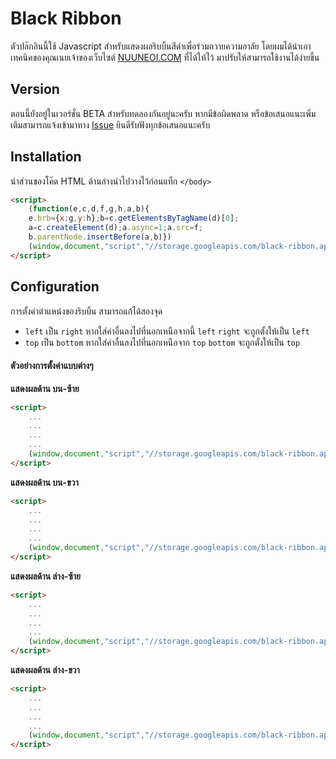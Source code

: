 # Black Ribbon

ตัวปล๊กอินนี้ใช้ Javascript สำหรับแสดงผลริบบิ้นสีดำเพื่อร่วมถวายความอาลัย โดยผมได้นำเอาเทคนิคของคุณเนยเจ้าของเว็บไซต์ [NUUNEOI.COM](http://nuuneoi.com/blog/blog.php?read_id=884) ที่ได้ให้ไว้ มาปรับให้สามารถใช้งานได้ง่ายขึ้น  

## Version
ตอนนี้ยังอยู่ในเวอร์ชั่น BETA สำหรับทดลองกันอยู่นะครับ หากมีข้อผิดพลาด หรือข้อเสนอแนะเพิ่มเติมสามารถแจ้งเข้ามาทาง [Issue](https://github.com/thebusted/black-ribbon/issues) ยินดีรับฟังทุกข้อเสนอแนะครับ

## Installation

นำส่วนของโค๊ด HTML ด้านล่างนำไปวางไว้ก่อนแท็ก `</body>`

```html
<script>
    (function(e,c,d,f,g,h,a,b){
    e.brb={x:g,y:h};b=c.getElementsByTagName(d)[0];
    a=c.createElement(d);a.async=1;a.src=f;
    b.parentNode.insertBefore(a,b)})
    (window,document,"script","//storage.googleapis.com/black-ribbon.appspot.com/js/black-ribbon.js","left","top");
</script>
```

## Configuration
การตั้งค่าตำแหน่งของริบบิ้น สามารถแก้ได้สองจุด
- `left` เป็น `right` หากใส่ค่าอื่นลงไปที่นอกเหนือจากนี้ `left` `right` จะถูกตั้งให้เป็น `left`
- `top` เป็น `bottom` หากใส่ค่าอื่นลงไปที่นอกเหนือจาก `top` `bottom` จะถูกตั้งให้เป็น `top`


#### ตัวอย่างการตั้งค่าแบบต่างๆ
**แสดงผลด้าน บน-ซ้าย**
```html
<script>
    ...
    ...
    ...
    ...
    (window,document,"script","//storage.googleapis.com/black-ribbon.appspot.com/js/black-ribbon.js","left","top");
</script>
```
**แสดงผลด้าน บน-ขวา**
```html
<script>
    ...
    ...
    ...
    ...
    (window,document,"script","//storage.googleapis.com/black-ribbon.appspot.com/js/black-ribbon.js","right","top");
</script>
```
**แสดงผลด้าน ล่าง-ซ้าย**
```html
<script>
    ...
    ...
    ...
    ...
    (window,document,"script","//storage.googleapis.com/black-ribbon.appspot.com/js/black-ribbon.js","left","bottom");
</script>
```
**แสดงผลด้าน ล่าง-ขวา**
```html
<script>
    ...
    ...
    ...
    ...
    (window,document,"script","//storage.googleapis.com/black-ribbon.appspot.com/js/black-ribbon.js","right","bottom");
</script>
```
